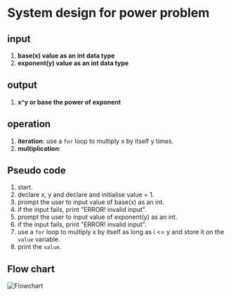 # System design for power problem

## input
1. **base(x) value as an int data type**
2. **exponent(y) value as an int data type**
   
## output
1. **x^y or base the power of exponent**

## operation
1. **iteration**: use a `for` loop to multiply x by itself y times.
2. **multiplication**: 

## Pseudo code
1. start.
2. declare x, y and declare and initialise value = 1.
3. prompt the user to input value of base(x) as an int.
4. if the input fails, print "ERROR! invalid input".
5. prompt the user to input value of exponent(y) as an int.
6. if the input fails, print "ERROR! invalid input".
7. use a `for` loop to multiply x by itself as long as i <= y and store it on the `value` variable.
8. print the `value`.

## Flow chart
![Flowchart]()
